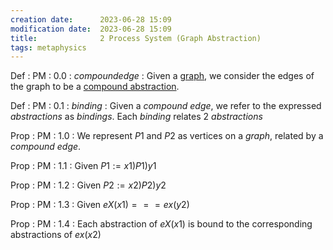 ```yaml
---
creation date:		2023-06-28 15:09
modification date:	2023-06-28 15:09
title: 				2 Process System (Graph Abstraction)
tags: metaphysics
---
```

Def : PM : 0.0 : $compound edge$ : Given a [graph](https://en.wikipedia.org/wiki/Graph_theory), we consider the edges of the graph to be a [compound abstraction](Def-PC-0.1.3-compound_abstraction.md).

Def : PM : 0.1 : $binding$ : Given a $compound\ edge$, we refer to the expressed $abstractions$ as $bindings$. Each $binding$ relates 2 $abstractions$ 

Prop : PM : 1.0 : We represent $P1$ and $P2$ as vertices on a $graph$, related by a $compound\ edge$.

Prop : PM : 1.1 : Given $P1 := x1 ) P1 ) y1$

Prop : PM : 1.2 : Given $P2 := x2 ) P2 ) y2$

Prop : PM : 1.3 : Given $eX(x1) === ex(y2)$ 

Prop : PM : 1.4 : Each abstraction of $eX(x1)$ is bound to the corresponding abstractions of $ex(x2)$
